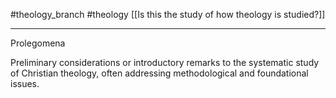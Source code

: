 #theology_branch
#theology
[[Is this the study of how theology is studied?]]

---

Prolegomena

Preliminary considerations or introductory remarks to the systematic study of Christian theology, often addressing methodological and foundational issues.